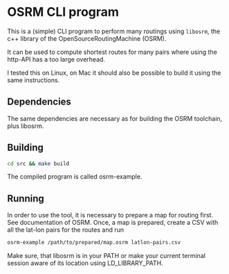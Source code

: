 # OSRM CLI program

This is a (simple) CLI program to perform many routings using `libosrm`, the c++ library of the OpenSourceRoutingMachine (OSRM).

It can be used to compute shortest routes for many pairs where using the http-API has a too large overhead.

I tested this on Linux, on Mac it should also be possible to build it using the same instructions.

## Dependencies

The same dependencies are necessary as for building the OSRM toolchain, plus libosrm.

## Building

``` sh
cd src && make build
```

The compiled program is called osrm-example.

## Running

In order to use the tool, it is necessary to prepare a map for routing first. See documentation of OSRM. Once, a map is prepared, create a CSV with all the lat-lon pairs for the routes and run

``` sh
osrm-example /path/to/prepared/map.osrm latlon-pairs.csv
```

Make sure, that libosrm is in your PATH or make your current terminal session aware of its location using LD_LIBRARY_PATH.
